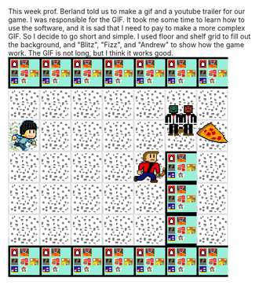 This week prof. Berland told us to make a gif and a youtube trailer for our game. I was responsible for the GIF. It took me some time to learn how to use the software, and it is sad that I need to pay to make a more complex GIF. So I decide to go short and simple. I used floor and shelf grid to fill out the background, and "Blitz", "Fizz", and "Andrew" to show how the game work. The GIF is not long, but I think it works good.\
![GIF](https://github.com/JackyBai0423/GameDev-Blog/blob/706e1c9ea6f5cbb559b7880f0eb82ab29ee04d15/GD2.gif)
